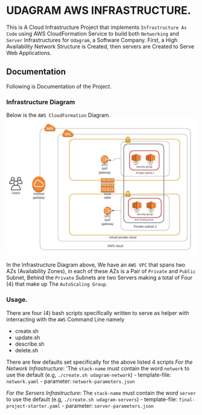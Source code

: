 # UDAGRAM AWS INFRASTRUCTURE.
  This is A Cloud Infrastructure Project that implements `Infrastructure As Code` using AWS CloudFormation Service to build both `Networking` and `Server` Infrastructures for `Udagram`, a Software Company. First, a High Availability Network Structure is Created, then servers are Created to Serve Web Applications.

  ## Documentation
  Following is Documentation of the Project.
  
  ### Infrastructure Diagram
  Below is the `AWS CloudFormation` Diagram.
  ![Udagram Infrastructure Diagram](./diagram.jpeg)

  In the Infrastructure Diagram above, We have an `AWS VPC` that spans two AZs (Availability Zones), in each of these AZs is a Pair of `Private` and `Public` Subnet, Behind the `Private` Subnets are two Servers making a total of Four (4) that make up The `AutoScaling Group`.


  
  ### Usage.
  There are four (4) bash scripts specifically written to serve as helper with interracting with the `AWS` Command Line namely
  * create.sh
  * update.sh
  * describe.sh
  * delete.sh
  
  There are few defaults set specifically for the above listed 4 scripts
*For the Network Infrastructure*: 'The `stack-name` must contain the word `network` to use the default (e.g, `./create.sh udagram-network`)
    - template-file: `network.yaml`
    - parameter: `network-parameters.json`
  
*For the Servers Infrastructure*: The `stack-name` must contain the word `server` to use the default (e.g, `./create.sh udagram-servers`)
    - template-file: `final-project-starter.yaml`
    - parameter: `server-parameters.json`